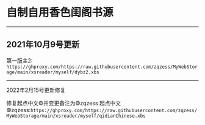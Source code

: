 # 自制自用香色闺阁书源

-----------------
2021年10月9号更新
------------

第一版主2: 
``https://ghproxy.com/https://raw.githubusercontent.com/zqzess/MyWebStorage/main/xsreader/myself/dybz2.xbs``

------
2022年2月15号更新修复

修复起点中文©并变更备注为©zqzess
起点中文©zqzess:``https://ghproxy.com/https://raw.githubusercontent.com/zqzess/MyWebStorage/main/xsreader/myself/qidianChinese.xbs``
